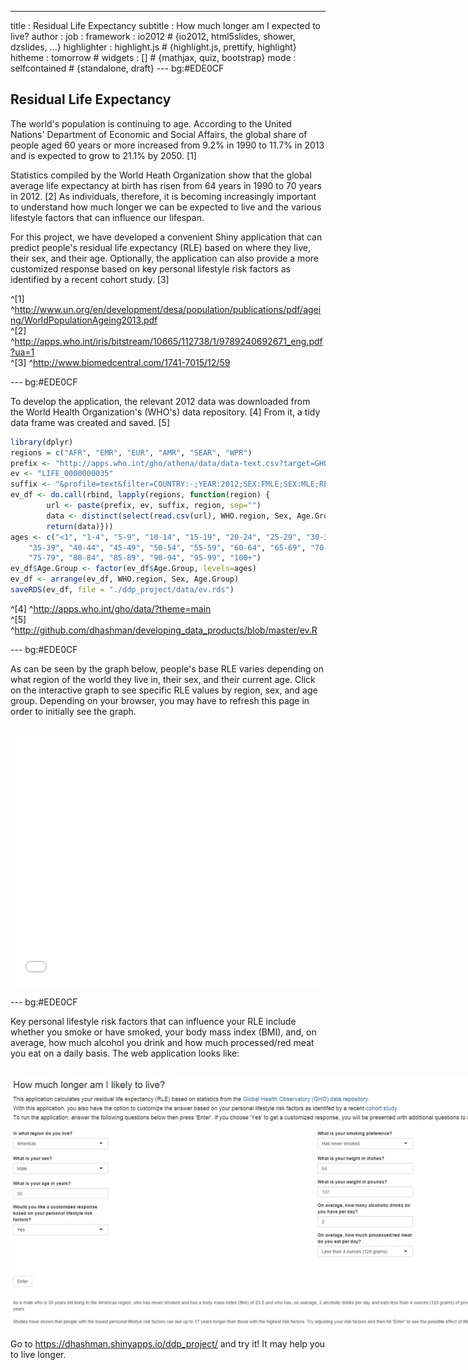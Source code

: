 ---
title       : Residual Life Expectancy
subtitle    : How much longer am I expected to live?
author      : 
job         : 
framework   : io2012        # {io2012, html5slides, shower, dzslides, ...}
highlighter : highlight.js  # {highlight.js, prettify, highlight}
hitheme     : tomorrow      # 
widgets     : []            # {mathjax, quiz, bootstrap}
mode        : selfcontained # {standalone, draft}
--- bg:#EDE0CF

## Residual Life Expectancy
 
The world's population is continuing to age. According to the 
United Nations' Department of Economic and Social Affairs, 
the global share of people aged 60 years or more increased from 
9.2% in 1990 to 11.7% in 2013 and is expected to grow to 21.1% 
by 2050. [1]

Statistics compiled by the World Heath Organization 
show that the global average life expectancy at birth 
has risen from 64 years in 1990 to 70 years in 2012. [2]
As individuals, therefore, it is becoming increasingly important 
to understand how much longer we can be expected to live and the 
various lifestyle factors that can influence our lifespan. 

For this project, we have developed a convenient Shiny application that 
can predict people's residual life expectancy (RLE) based on where 
they live, their sex, and their age. Optionally, the application 
can also provide a more customized response based on key personal 
lifestyle risk factors as identified by a recent cohort study. [3]

^[1] ^http://www.un.org/en/development/desa/population/publications/pdf/ageing/WorldPopulationAgeing2013.pdf<br>
^[2] ^http://apps.who.int/iris/bitstream/10665/112738/1/9789240692671_eng.pdf?ua=1<br>
^[3] ^http://www.biomedcentral.com/1741-7015/12/59

--- bg:#EDE0CF

To develop the application, the relevant 2012 
data was downloaded from the World Health Organization's (WHO's) 
data repository. [4] From it, a tidy data frame was created
and saved. [5]


```r
library(dplyr)
regions = c("AFR", "EMR", "EUR", "AMR", "SEAR", "WPR")
prefix <- "http://apps.who.int/gho/athena/data/data-text.csv?target=GHO/"
ev <- "LIFE_0000000035"
suffix <- "&profile=text&filter=COUNTRY:-;YEAR:2012;SEX:FMLE;SEX:MLE;REGION:"
ev_df <- do.call(rbind, lapply(regions, function(region) {
        url <- paste(prefix, ev, suffix, region, sep="") 
        data <- distinct(select(read.csv(url), WHO.region, Sex, Age.Group, Numeric))
        return(data)}))
ages <- c("<1", "1-4", "5-9", "10-14", "15-19", "20-24", "25-29", "30-34", 
    "35-39", "40-44", "45-49", "50-54", "55-59", "60-64", "65-69", "70-74", 
    "75-79", "80-84", "85-89", "90-94", "95-99", "100+")
ev_df$Age.Group <- factor(ev_df$Age.Group, levels=ages)
ev_df <- arrange(ev_df, WHO.region, Sex, Age.Group)
saveRDS(ev_df, file = "./ddp_project/data/ev.rds")
```

^[4] ^http://apps.who.int/gho/data/?theme=main<br>
^[5] ^http://github.com/dhashman/developing_data_products/blob/master/ev.R

--- bg:#EDE0CF

As can be seen by the graph below, people's base RLE 
varies depending on what region of the world they live in, 
their sex, and their current age. Click on the interactive 
graph to see specific RLE values by region, sex, and age group. 
Depending on your browser, you may have to refresh this page in 
order to initially see the graph.  
<br>

<iframe src=' assets/fig/plot1-1.html ' scrolling='no' frameBorder='0' seamless class='rChart dimple ' id=iframe- chart30504cb3568e ></iframe> <style>iframe.rChart{ width: 100%; height: 400px;}</style>

--- bg:#EDE0CF

<style type="text/css">
img {     
  max-height: 560px;     
  max-width: 964px; 
}
</style>

Key personal lifestyle risk factors that can influence your 
RLE include whether you smoke or have smoked, your body 
mass index (BMI), and, on average, how much alcohol you drink 
and how much processed/red meat you eat on a daily basis. 
The web application looks like:  
<br>

<img src="RLE_application.JPG">

Go to https://dhashman.shinyapps.io/ddp_project/ and 
try it! It may help you to live longer.

